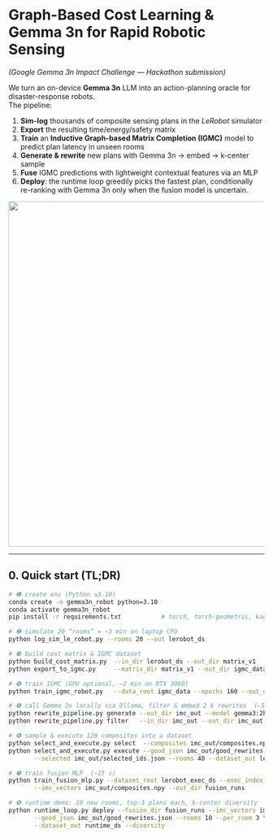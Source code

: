 # Graph-Based Cost Learning & Gemma 3n for Rapid Robotic Sensing  
*(Google Gemma 3n Impact Challenge — Hackathon submission)*

We turn an on-device **Gemma 3n** LLM into an action-planning oracle for disaster-response robots.  
The pipeline:

1. **Sim-log** thousands of composite sensing plans in the *LeRobot* simulator  
2. **Export** the resulting time/energy/safety matrix  
3. **Train** an **Inductive Graph-based Matrix Completion (IGMC)** model to predict plan latency in unseen rooms  
4. **Generate & rewrite** new plans with Gemma 3n → embed → k-center sample  
5. **Fuse** IGMC predictions with lightweight contextual features via an MLP  
6. **Deploy**: the runtime loop greedily picks the fastest plan, conditionally re-ranking with Gemma 3n only when the fusion model is uncertain.

<p align="center">
  <img src="docs/fig_pipeline_overview.png" width="680">
</p>

---

## 0. Quick start (TL;DR)

```bash
# ❶ create env (Python ≥3.10)
conda create -n gemma3n_robot python=3.10
conda activate gemma3n_robot
pip install -r requirements.txt           # torch, torch-geometric, kaggle-api, lerobot, ollama-py, ...

# ❷ simulate 20 “rooms” = ~3 min on laptop CPU
python log_sim_le_robot.py --rooms 20 --out lerobot_ds

# ❸ build cost matrix & IGMC dataset
python build_cost_matrix.py  --in_dir lerobot_ds --out_dir matrix_v1
python export_to_igmc.py     --matrix_dir matrix_v1 --out_dir igmc_data

# ❹ train IGMC (GPU optional, ~2 min on RTX 3060)
python train_igmc_robot.py   --data_root igmc_data --epochs 160 --out_dir igmc_runs

# ❺ call Gemma 3n locally via Ollama, filter & embed 2 k rewrites  (⇠5 min)
python rewrite_pipeline.py generate --out_dir imc_out --model gemma3:2b-instruct --n 2000
python rewrite_pipeline.py filter   --in_dir imc_out --out_dir imc_out --row_normalize

# ❻ sample & execute 120 composites into a dataset
python select_and_execute.py select  --composites imc_out/composites.npy --k 120 --out imc_out/selected_ids.json
python select_and_execute.py execute --good_json imc_out/good_rewrites.json \
       --selected imc_out/selected_ids.json --rooms 40 --dataset_out lerobot_exec_ds

# ❼ train fusion MLP  (~15 s)
python train_fusion_mlp.py --dataset_root lerobot_exec_ds --exec_index lerobot_exec_ds/executed_index.json \
       --imc_vectors imc_out/composites.npy --out_dir fusion_runs

# ❽ runtime demo: 10 new rooms, top-3 plans each, k-center diversity
python runtime_loop.py deploy --fusion_dir fusion_runs --imc_vectors imc_out/composites.npy \
       --good_json imc_out/good_rewrites.json --rooms 10 --per_room 3 \
       --dataset_out runtime_ds --diversity
